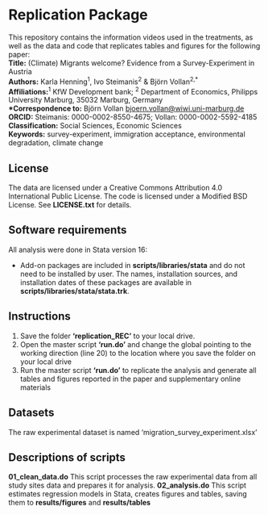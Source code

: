 # Replication Package
This repository contains the information videos used in the treatments, as well as the data and code that replicates tables and figures for the following paper: <br>
__Title:__ (Climate) Migrants welcome? Evidence from a Survey-Experiment in Austria<br>
__Authors:__ Karla Henning<sup>1</sup>, Ivo Steimanis<sup>2</sup> & Björn Vollan<sup>2,*</sup> <br>
__Affiliations:__<sup>1</sup> KfW Development bank; <sup>2</sup> Department of Economics, Philipps University Marburg, 35032 Marburg, Germany <br>
__*Correspondence to:__ Björn Vollan bjoern.vollan@wiwi.uni-marburg.de <br>
__ORCID:__ Steimanis: 0000-0002-8550-4675; Vollan: 0000-0002-5592-4185 <br>
__Classification:__ Social Sciences, Economic Sciences <br>
__Keywords:__ survey-experiment, immigration acceptance, environmental degradation, climate change <br>


## License
The data are licensed under a Creative Commons Attribution 4.0 International Public License. The code is licensed under a Modified BSD License. See __LICENSE.txt__ for details.

## Software requirements
All analysis were done in Stata version 16:
- Add-on packages are included in __scripts/libraries/stata__ and do not need to be installed by user. The names, installation sources, and installation dates of these packages are available in __scripts/libraries/stata/stata.trk__.

## Instructions
1.	Save the folder __‘replication_REC’__ to your local drive.
2.	Open the master script __‘run.do’__ and change the global pointing to the working direction (line 20) to the location where you save the folder on your local drive 
3.	Run the master script __‘run.do’__  to replicate the analysis and generate all tables and figures reported in the paper and supplementary online materials

## Datasets
The raw experimental dataset is named ‘migration_survey_experiment.xlsx’

## Descriptions of scripts
__01_clean_data.do__ 
This script processes the raw experimental data from all study sites data and prepares it for analysis.
__02_analysis.do__
This script estimates regression models in Stata, creates figures and tables, saving them to __results/figures__ and __results/tables__
